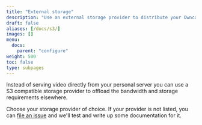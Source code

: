 ```yaml
---
title: "External storage"
description: "Use an external storage provider to distribute your Owncast video stream."
draft: false
aliases: [/docs/s3/]
images: []
menu:
  docs:
    parent: "configure"
weight: 500
toc: false
type: subpages
---
```



Instead of serving video directly from your personal server you can use a S3 compatible storage provider to offload the bandwidth and storage requirements elsewhere.

Choose your storage provider of choice. If your provider is not listed, you can [file an issue](https://github.com/owncast/owncast/issues) and we'll test and write up some documentation for it.

